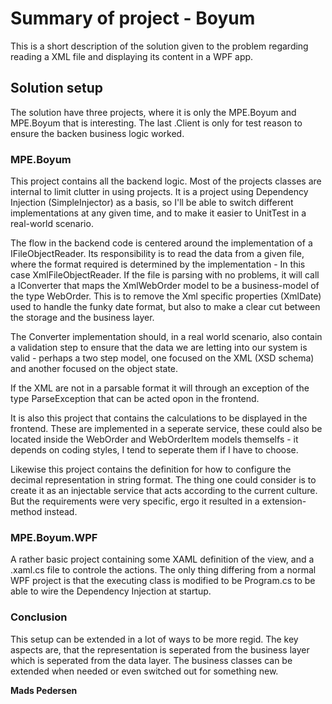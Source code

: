 # Summary of project - Boyum
This is a short description of the solution given to the problem regarding reading a XML file and displaying its content in a WPF app.

## Solution setup
The solution have three projects, where it is only the MPE.Boyum and MPE.Boyum that is interesting. The last .Client is only for test reason to ensure the backen business logic worked.

###  MPE.Boyum
This project contains all the backend logic. Most of the projects classes are internal to limit clutter in using projects. It  is a project using Dependency Injection (SimpleInjector) as a basis, so I'll be able to switch different implementations at any given time, and to make it easier to UnitTest in a real-world scenario. 

The flow in the backend code is centered around the implementation of a IFileObjectReader. Its responsibility is to read the data from a given file, where the format required is determined by the implementation - In this case XmlFileObjectReader. If the file is parsing with no problems, it will call a IConverter that maps the XmlWebOrder model to be a business-model of the type WebOrder. This is to remove the Xml specific properties (XmlDate) used to handle the funky date format, but also to make a clear cut between the storage and the business layer. 

The Converter implementation should, in a real world scenario, also contain a validation step to ensure that the data we are letting into our system is valid - perhaps a two step model, one focused on the XML (XSD schema) and another focused on the object state.

If the XML are not in a parsable format it will through an exception of the type ParseException that can be acted opon in the frontend.

It is also this project that contains the calculations to be displayed in the frontend. These are implemented in a seperate service, these could also be located inside the WebOrder and WebOrderItem models themselfs - it depends on coding styles, I tend to seperate them if I have to choose.

Likewise this project contains the definition for how to configure the decimal representation in string format. The thing one could consider is to create it as an injectable service that acts according to the current culture. But the requirements were very specific, ergo it resulted in a extension-method instead.

### MPE.Boyum.WPF
A rather basic project containing some XAML definition of the view, and a .xaml.cs file to controle the actions. The only thing differing from a normal WPF project is that the executing class is modified to be Program.cs to be able to wire the Dependency Injection at startup.

### Conclusion
This setup can be extended in a lot of ways to be more regid. The key aspects are, that the representation is seperated from the business layer which is seperated from the data layer. The business classes can be extended when needed or even switched out for something new.

__Mads Pedersen__